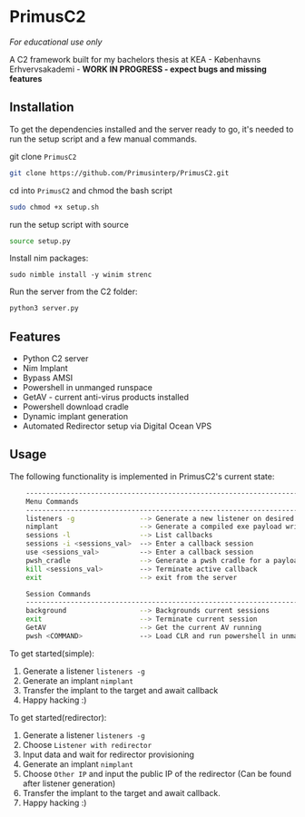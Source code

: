 # PrimusC2
*For educational use only*

A C2 framework built for my bachelors thesis at KEA - Københavns Erhvervsakademi - **WORK IN PROGRESS - expect bugs and missing features**


## Installation 
To get the dependencies installed and the server ready to go, it's needed to run the setup script and a few manual commands.

git clone `PrimusC2`
```bash
git clone https://github.com/Primusinterp/PrimusC2.git
```
cd into `PrimusC2` and chmod the bash script
```bash
sudo chmod +x setup.sh
```
run the setup script with source
```bash
source setup.py
```
Install nim packages:
```
sudo nimble install -y winim strenc
```
Run the server from the C2 folder:
```bash
python3 server.py
```

## Features
- Python C2 server 
- Nim Implant 
- Bypass AMSI
- Powershell in unmanged runspace
- GetAV - current anti-virus products installed 
- Powershell download cradle 
- Dynamic implant generation 
- Automated Redirector setup via Digital Ocean VPS

## Usage
The following functionality is implemented in PrimusC2's current state:
```bash
    ------------------------------------------------------------------------------------------------------
    Menu Commands
    ------------------------------------------------------------------------------------------------------
    listeners -g                --> Generate a new listener on desired interface
    nimplant                    --> Generate a compiled exe payload written in nim with advanced capabilities for windows
    sessions -l                 --> List callbacks
    sessions -i <sessions_val>  --> Enter a callback session
    use <sessions_val>          --> Enter a callback session
    pwsh_cradle                 --> Generate a pwsh cradle for a payload on the payloads server
    kill <sessions_val>         --> Terminate active callback
    exit                        --> exit from the server

    Session Commands
    ------------------------------------------------------------------------------------------------------
    background                  --> Backgrounds current sessions
    exit                        --> Terminate current session
    GetAV                       --> Get the current AV running
    pwsh <COMMAND>              --> Load CLR and run powershell in unmanged runspace 
```

To get started(simple):
1. Generate a listener `listeners -g`
2. Generate an implant `nimplant`
3. Transfer the implant to the target and await callback
4. Happy hacking :)

To get started(redirector):
1. Generate a listener `listeners -g`
2. Choose `Listener with redirector` 
3. Input data and wait for redirector provisioning 
4. Generate an implant `nimplant`
5. Choose `Other IP` and input the public IP of the redirector (Can be found after listener generation)
6. Transfer the implant to the target and await callback.
7. Happy hacking :) 
